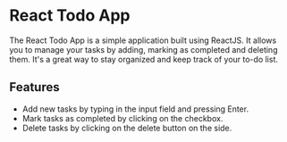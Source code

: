 
# React Todo App
The React Todo App is a simple application built using ReactJS. 
It allows you to manage your tasks by adding, marking as completed and deleting them. 
It's a great way to stay organized and keep track of your to-do list.

## Features

- Add new tasks by typing in the input field and pressing Enter.
- Mark tasks as completed by clicking on the checkbox.
- Delete tasks by clicking on the delete button on the side.
